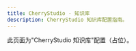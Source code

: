 ```yaml
---
title: CherryStudio · 知识库
description: CherryStudio 知识库配置指南。
---
```


此页面为"CherryStudio 知识库"配置（占位）。